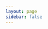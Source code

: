 ```yaml
---
layout: page
sidebar: false
---
```


<script setup>
import {
  VPTeamPage,
  VPTeamPageTitle,
  VPTeamMembers
} from 'vitepress/theme'

const members = [
  {
    //avatar: 'https://github.com/oddgeih-ntnu.png',
    avatar: 'https://backends.it.ntnu.no/user-profile-service/rest/files/8ec5302d-5836-37db-b9ac-942e6288d869',
    name: 'Oddgeir Lingaas Holmen',
    title: 'CEO',
    links: [
      { icon: 'github', link: 'https://github.com/oddgeih-ntnu' },
    ]
  },
  {
    //avatar: 'https://github.com/tommentnu.png',
    avatar: 'https://yt3.googleusercontent.com/ytc/AL5GRJWCXIGqWNDtr7y9pFGHrnH7KfBS_0s-DIKi3nxGyg=s88-c-k-c0x00ffffff-no-rj',
    name: 'Tom-Erik Røberg',
    title: 'CTO',
    links: [
      { icon: 'github', link: 'https://github.com/tommentnu' },
    ]
  },
  {
    avatar: 'https://github.com/matuskosut.png',
    name: 'Matus Kosut',
    title: 'Head of Product Development',
    links: [
      { icon: 'github', link: 'https://github.com/matuskosut' },
      //{ icon: 'twitter', link: 'https://twitter.com/matuskosut' }
    ]
  },
  {
    avatar: 'https://media.licdn.com/dms/image/C4D03AQHhugVsJC3trg/profile-displayphoto-shrink_100_100/0/1635694056251?e=1680134400&v=beta&t=mZ299IROTLXRQaxGh1UzwEwheYrRTz7XKbKZkccuGlI',
    name: 'Qussay Qhazeia',
    title: 'Compliance Officer',
    //links: [
    //  { icon: 'github', link: 'https://github.com/JakubNTNU' },
    //]
  },
  {
    avatar: 'https://github.com/signe-cloud.png',
    name: 'Signe Elisabeth Åsberg',
    title: 'Research Advisor',
    links: [
      { icon: 'github', link: 'https://github.com/signe-cloud' },
    ]
  },
  {
    avatar: 'https://media.licdn.com/dms/image/C4D03AQEbH8dkX2Iskg/profile-displayphoto-shrink_100_100/0/1629879083163?e=1680134400&v=beta&t=Tk3bV8P_XtVu1zNOVwaK66Te6HGRA0MV52lZ1ivwlQE',
    //avatar: 'https://github.com/JakubNTNU.png',
    name: 'Jakub Hudak',
    title: 'Engineer',
    links: [
      { icon: 'github', link: 'https://github.com/JakubNTNU' },
    ]
  },
  {
    avatar: 'https://scontent.ftrd4-1.fna.fbcdn.net/v/t39.30808-6/291898733_441725691294624_2762473677040864481_n.jpg?_nc_cat=104&ccb=1-7&_nc_sid=09cbfe&_nc_ohc=vpuqosTtOW8AX_0LCJg&_nc_oc=AQmHGMARK6hgrzcu9Jf5PFjiAxVFqqY8oobuH9sWqQ5rkpPt3h3J82mxFrDe_1rJ7AM&tn=MFetIvO19rG3qhzL&_nc_ht=scontent.ftrd4-1.fna&oh=00_AfDNKaFSbADAjZMw0Vso4fWUVoHAxJB-kKw9tM9Bf4AI-Q&oe=63D7D12E',
    name: 'Ingunn Berg Ferstad',
    title: 'Communication',
    //links: []
  },
]
</script>

<VPTeamPage>
  <VPTeamPageTitle>
    <template #title>
      Our Team
    </template>
    <template #lead>
      Your experiences in HUNT Cloud are shaped and molded by a small team of scientific instrument makers located at NTNU, Norway.<br><br>Our team consist of five full time employees with a background from medicine, biology, management systems, signal processing and computer science. We collaborate closely on most of our activities, although for clarity, here is a short description of our main responsibility areas.
    </template>
  </VPTeamPageTitle>
  <VPTeamMembers
    :members="members"
  />
</VPTeamPage>
